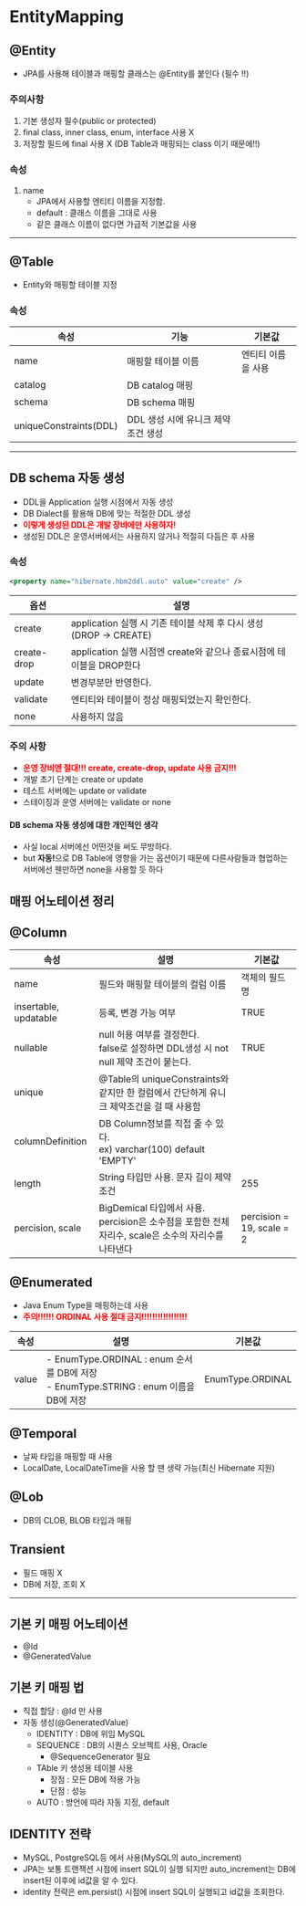 # EntityMapping

## @Entity
- JPA를 사용해 테이블과 매핑할 클래스는 @Entity를 붙인다 (필수 !!)

### 주의사항
1. 기본 생성자 필수(public or protected)
1. final class, inner class, enum, interface 사용 X
1. 저장할 필드에 final 사용 X (DB Table과 매핑되는 class 이기 때문에!!)  

### 속성
1. name
    - JPA에서 사용할 엔티티 이름을 지정함. 
    - default : 클래스 이름을 그대로 사용
    - 같은 클래스 이름이 없다면 가급적 기본값을 사용

---
## @Table
- Entity와 매핑할 테이블 지정

### 속성
| 속성 | 기능 | 기본값 | 
|---|---|---|
|name |매핑할 테이블 이름 |엔티티 이름을 사용 |
|catalog|DB catalog 매핑||
|schema|DB schema 매핑||
|uniqueConstraints(DDL)|DDL 생성 시에 유니크 제약 조건 생성||

--- 
## DB schema 자동 생성
- DDL을 Application 실행 시점에서 자동 생성
- DB Dialect를 활용해 DB에 맞는 적절한 DDL 생성
- <b style="color : red">이렇게 생성된 DDL은 개발 장비에만 사용하자!</b>
- 생성된 DDL은 운영서버에서는 사용하지 않거나 적절히 다듬은 후 사용
### 속성
```xml
<property name="hibernate.hbm2ddl.auto" value="create" />
```
|옵션 |설명 |
|---|---|
|create|application 실행 시 기존 테이블 삭제 후 다시 생성(DROP -> CREATE)|
|create-drop|application 실행 시점엔 create와 같으나 종료시점에 테이블을 DROP한다|
|update|변경부분만 반영한다.|
|validate|엔티티와 테이블이 정상 매핑되었는지 확인한다.|
|none|사용하지 않음|   

### 주의 사항
- <b style="color : red">운영 장비엔 절대!!! create, create-drop, update 사용 금지!!!</b>
- 개발 초기 단계는 create or update
- 테스트 서버에는 update or validate
- 스테이징과 운영 서버에는 validate or none

#### DB schema 자동 생성에 대한 개인적인 생각
- 사실 local 서버에선 어떤것을 써도 무방하다. 
- but <b>자동!</b>으로 DB Table에 영향을 가는 옵션이기 때문에 다른사람들과 협업하는 서버에선 웬만하면 none을 사용할 듯 하다 

## 매핑 어노테이션 정리

## @Column
|속성|설명|기본값|
|---|---|---|
|name|필드와 매핑할 테이블의 컬럼 이름|객체의 필드 명|
|insertable, updatable|등록, 변경 가능 여부|TRUE|
|nullable|null 허용 여부를 결정한다.<br>false로 설정하면 DDL생성 시 not null 제약 조건이 붙는다.|TRUE|
|unique|@Table의 uniqueConstraints와 같지만 한 컬럼에서 간단하게 유니크 제약조건을 걸 때 사용함||
|columnDefinition|DB Column정보를 직접 줄 수 있다.<br>ex) varchar(100) default 'EMPTY'||
|length|String 타입만 사용. 문자 길이 제약 조건|255|
percision, scale|BigDemical 타입에서 사용. percision은 소수점을 포함한 전체 자리수, scale은 소수의 자리수를 나타낸다|percision = 19, scale = 2|

## @Enumerated
- Java Enum Type을 매핑하는데 사용
- <b style="color : red"> 주의!!!!!! ORDINAL 사용 절대 금지!!!!!!!!!!!!!!!!!</b>

|속성|설명|기본값|
|---|---|---|
|value| - EnumType.ORDINAL : enum 순서를 DB에 저장<br>- EnumType.STRING : enum 이름을 DB에 저장| EnumType.ORDINAL

## @Temporal
- 날짜 타입을 매핑할 때 사용
- LocalDate, LocalDateTime을 사용 할 땐 생략 가능(최신 Hibernate 지원)

## @Lob
- DB의 CLOB, BLOB 타입과 매핑

## Transient
- 필드 매핑 X
- DB에 저장, 조회 X
---
## 기본 키 매핑 어노테이션
- @Id
- @GeneratedValue

## 기본 키 매핑 법
- 직접 할당 : @Id 만 사용
- 자동 생성(@GeneratedValue)
    - IDENTITY : DB에 위임 MySQL
    - SEQUENCE : DB의 시퀀스 오브젝트 사용, Oracle
        - @SequenceGenerator 필요
    - TAble 키 생성용 테이블 사용
        - 장점 : 모든 DB에 적용 가능
        - 단점 : 성능
    - AUTO : 방언에 따라 자동 지정, default


## IDENTITY 전략
- MySQL, PostgreSQL등 에서 사용(MySQL의 auto_increment)
- JPA는 보통 트랜잭션 시점에 insert SQL이 실행 되지만 auto_increment는 DB에 insert된 이후에 id값을 알 수 있다.
- identity 전략은 em.persist() 시점에 insert SQL이 실행되고 id값을 조회한다.
